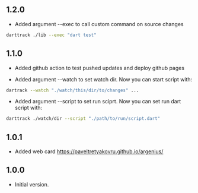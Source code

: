 ## 1.2.0
- Added argument --exec to call custom command on source changes
```bash
darttrack ./lib --exec "dart test"
```


## 1.1.0
- Added github action to test pushed updates and deploy github pages

- Added argument --watch to set watch dir. Now you can start script with:

```bash
dartrack --watch "./watch/this/dir/to/changes" ...
```

- Added argument --script to set run sciprt. Now you can set run dart script with:

```bash
darttrack ./watch/dir --script "./path/to/run/script.dart"
```

## 1.0.1
- Added web card https://paveltretyakovru.github.io/argenius/

## 1.0.0
- Initial version.

